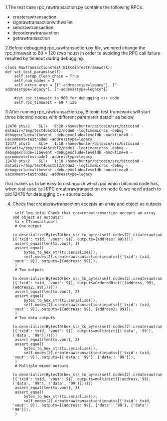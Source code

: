 1.The test case rpc_rawtransaction.py contains the following RPCs:
   - createrawtransaction
   - signrawtransactionwithwallet
   - sendrawtransaction
   - decoderawtransaction
   - getrawtransaction

2.Before debugging rpc_rawtransaction.py file, we need change the rpc_timewait to 60 * 120 (two hous) in order to avoiding the RPC call failure resulted by timeout during debugging. 
    
    class RawTransactionsTest(BitcoinTestFramework):
    def set_test_params(self):
        self.setup_clean_chain = True
        self.num_nodes = 3
        self.extra_args = [["-addresstype=legacy"], ["-addresstype=legacy"], ["-addresstype=legacy"]]
        
        #set rpc_timewait to 900 for debugging c++ code 
        self.rpc_timewait = 60 * 120

3.After running rpc_rawtransaction.py, Bitcoin test framework will start three bitcoind nodes with different parameter datadir as below,

    12476 pts/2    SLl+   0:28 /home/hunter/bitcoin/src/bitcoind -datadir=/tmp/test4o6ctbl2/node0 -logtimemicros -debug -debugexclude=libevent -debugexclude=leveldb -mocktime=0 -uacomment=testnode0 -addresstype=legacy
    12477 pts/2    SLl+   1:18 /home/hunter/bitcoin/src/bitcoind -datadir=/tmp/test4o6ctbl2/node1 -logtimemicros -debug -debugexclude=libevent -debugexclude=leveldb -mocktime=0 -uacomment=testnode1 -addresstype=legacy
    12478 pts/2    SLl+   1:18 /home/hunter/bitcoin/src/bitcoind -datadir=/tmp/test4o6ctbl2/node2 -logtimemicros -debug -debugexclude=libevent -debugexclude=leveldb -mocktime=0 -uacomment=testnode2 -addresstype=legacy
  
  that makes us to be easy to distinguish which pid which bitciond node has, when test case call RPC createrawtransaction on node 0, we need attach to pid 12476 for debugging c++ source code.

4. Check that createrawtransaction accepts an array and object as outputs
        
        self.log.info('Check that createrawtransaction accepts an array and object as outputs')
        tx = CTransaction()
        # One output
        tx.deserialize(BytesIO(hex_str_to_bytes(self.nodes[2].createrawtransaction(inputs=[{'txid': txid, 'vout': 9}], outputs={address: 99}))))
        assert_equal(len(tx.vout), 1)
        assert_equal(
            bytes_to_hex_str(tx.serialize()),
            self.nodes[2].createrawtransaction(inputs=[{'txid': txid, 'vout': 9}], outputs=[{address: 99}]),
        )
        # Two outputs
        tx.deserialize(BytesIO(hex_str_to_bytes(self.nodes[2].createrawtransaction(inputs=[{'txid': txid, 'vout': 9}], outputs=OrderedDict([(address, 99), (address2, 99)])))))
        assert_equal(len(tx.vout), 2)
        assert_equal(
            bytes_to_hex_str(tx.serialize()),
            self.nodes[2].createrawtransaction(inputs=[{'txid': txid, 'vout': 9}], outputs=[{address: 99}, {address2: 99}]),
        )
        # Two data outputs
        tx.deserialize(BytesIO(hex_str_to_bytes(self.nodes[2].createrawtransaction(inputs=[{'txid': txid, 'vout': 9}], outputs=multidict([('data', '99'), ('data', '99')])))))
        assert_equal(len(tx.vout), 2)
        assert_equal(
            bytes_to_hex_str(tx.serialize()),
            self.nodes[2].createrawtransaction(inputs=[{'txid': txid, 'vout': 9}], outputs=[{'data': '99'}, {'data': '99'}]),
        )
        # Multiple mixed outputs
        tx.deserialize(BytesIO(hex_str_to_bytes(self.nodes[2].createrawtransaction(inputs=[{'txid': txid, 'vout': 9}], outputs=multidict([(address, 99), ('data', '99'), ('data', '99')])))))
        assert_equal(len(tx.vout), 3)
        assert_equal(
            bytes_to_hex_str(tx.serialize()),
            self.nodes[2].createrawtransaction(inputs=[{'txid': txid, 'vout': 9}], outputs=[{address: 99}, {'data': '99'}, {'data': '99'}]),
        )